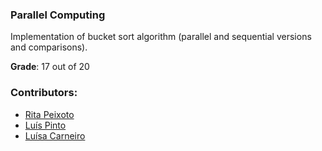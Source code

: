 ###  Parallel Computing

Implementation of bucket sort algorithm (parallel and sequential versions and comparisons).

**Grade**: 17 out of 20

### Contributors:
- [Rita Peixoto](https://github.com/rita-peixoto)
- [Luís Pinto](https://github.com/L-Pinto)
- [Luísa Carneiro](https://github.com/Analucar)
